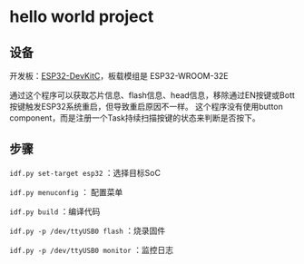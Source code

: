 # hello world project

## 设备

开发板：[ESP32-DevKitC](https://docs.espressif.com/projects/esp-dev-kits/zh_CN/latest/esp32/esp32-devkitc/user_guide.html)，板载模组是 ESP32-WROOM-32E


通过这个程序可以获取芯片信息、flash信息、head信息，移除通过EN按键或Bott按键触发ESP32系统重启，但导致重启原因不一样。
这个程序没有使用button component，而是注册一个Task持续扫描按键的状态来判断是否按下。

## 步骤

`idf.py set-target esp32` ：选择目标SoC

`idf.py menuconfig` ： 配置菜单

`idf.py build` ：编译代码

`idf.py -p /dev/ttyUSB0 flash` ：烧录固件

`idf.py -p /dev/ttyUSB0 monitor` ：监控日志